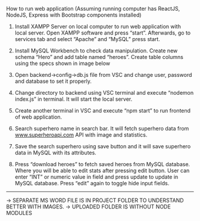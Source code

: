 How to run web application
(Assuming running computer has ReactJS, NodeJS, Express with Bootstrap components installed)

1)	Install XAMPP Server on local computer to run web application with local server. Open XAMPP software and press “start”. Afterwards, go to services tab and select “Apache” and “MySQL” press start.
 
2)	Install MySQL Workbench to check data manipulation. Create new schema “Hero” and add table named “heroes”. Create table columns using the specs shown in image below 

3)	Open backend->config->db.js file from VSC and change user, password and database to set it properly. 

4)	Change directory to backend using VSC terminal and execute “nodemon index.js” in terminal. It will start the local server.
 
5)	Create another terminal in VSC and execute “npm start” to run frontend of web application.
 
6)	Search superhero name in search bar. It will fetch superhero data from www.superheroapi.com API with image and statistics. 
 
7)	Save the search superhero using save button and it will save superhero data in MySQL with its attributes.
 
8)	Press “download heroes” to fetch saved heroes from MySQL database. Where you will be able to edit stats after pressing edit button. User can enter “INT” or numeric value in field and press update to update in MySQL database. Press “edit” again to toggle hide input fields.

*****************************************************************************
-> SEPARATE MS WORD FILE IS IN PROJECT FOLDER TO UNDERSTAND BETTER WITH IMAGES.
-> UPLOADED FOLDER IS WITHOUT NODE MODULES 

